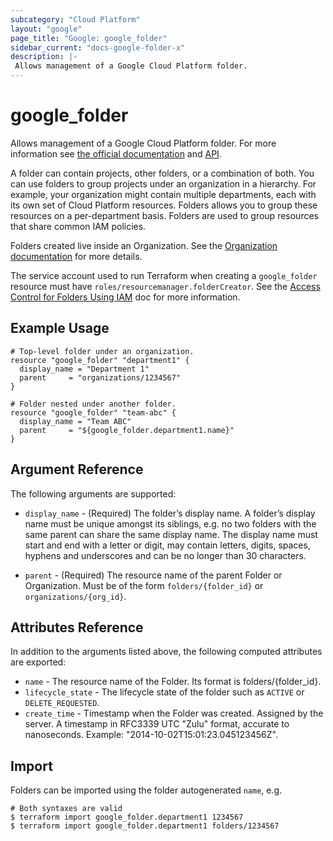 ```yaml
---
subcategory: "Cloud Platform"
layout: "google"
page_title: "Google: google_folder"
sidebar_current: "docs-google-folder-x"
description: |-
 Allows management of a Google Cloud Platform folder.
---
```


# google\_folder

Allows management of a Google Cloud Platform folder. For more information see 
[the official documentation](https://cloud.google.com/resource-manager/docs/creating-managing-folders)
and 
[API](https://cloud.google.com/resource-manager/reference/rest/v2/folders).

A folder can contain projects, other folders, or a combination of both. You can use folders to group projects under an organization in a hierarchy. For example, your organization might contain multiple departments, each with its own set of Cloud Platform resources. Folders allows you to group these resources on a per-department basis. Folders are used to group resources that share common IAM policies.

Folders created live inside an Organization. See the [Organization documentation](https://cloud.google.com/resource-manager/docs/quickstarts) for more details.

The service account used to run Terraform when creating a `google_folder`
resource must have `roles/resourcemanager.folderCreator`. See the
[Access Control for Folders Using IAM](https://cloud.google.com/resource-manager/docs/access-control-folders)
doc for more information.

## Example Usage

```hcl
# Top-level folder under an organization.
resource "google_folder" "department1" {
  display_name = "Department 1"
  parent     = "organizations/1234567"
}

# Folder nested under another folder.
resource "google_folder" "team-abc" {
  display_name = "Team ABC"
  parent     = "${google_folder.department1.name}"
}
```

## Argument Reference

The following arguments are supported:

* `display_name` - (Required) The folder’s display name.
    A folder’s display name must be unique amongst its siblings, e.g. no two folders with the same parent can share the same display name. The display name must start and end with a letter or digit, may contain letters, digits, spaces, hyphens and underscores and can be no longer than 30 characters. 

* `parent` - (Required) The resource name of the parent Folder or Organization.
    Must be of the form `folders/{folder_id}` or `organizations/{org_id}`.

## Attributes Reference

In addition to the arguments listed above, the following computed attributes are
exported:

* `name` - The resource name of the Folder. Its format is folders/{folder_id}.
* `lifecycle_state` - The lifecycle state of the folder such as `ACTIVE` or `DELETE_REQUESTED`.
* `create_time` - Timestamp when the Folder was created. Assigned by the server.
    A timestamp in RFC3339 UTC "Zulu" format, accurate to nanoseconds. Example: "2014-10-02T15:01:23.045123456Z".

## Import

Folders can be imported using the folder autogenerated `name`, e.g.

```
# Both syntaxes are valid
$ terraform import google_folder.department1 1234567
$ terraform import google_folder.department1 folders/1234567
```
